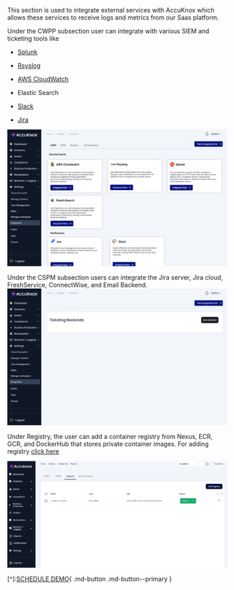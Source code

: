 This section is used to integrate external services with AccuKnox which allows these services to receive logs and metrics from our Saas platform. 

Under the CWPP subsection user can integrate with various SIEM and ticketing tools like

   + [Splunk](./../integrations/splunk.md)

   + [Rsyslog](./../integrations/rsyslog.md)

   + [AWS CloudWatch](./../integrations/aws-cloudwatch.md)

   + Elastic Search

   + [Slack](./../saas/slack.md)

   + [Jira](./../integrations/jira-cloud-cwpp.md)
   
   ![](/saas/images/Integration-1.jpg)


Under the CSPM subsection users can integrate the Jira server, Jira cloud, FreshService, ConnectWise, and Email Backend. 
![](/saas/images/Integration-2.jpg)

Under Registry, the user can add a container registry from Nexus, ECR, GCR, and DockerHub that stores private container images. For adding registry [click here](./../saas/registry-scan.md)

![](/saas/images/Integration-3.png)

[^]:[SCHEDULE DEMO](https://www.accuknox.com/contact-us){ .md-button .md-button--primary }